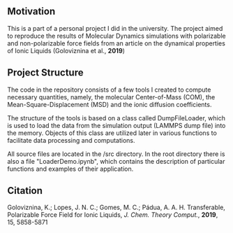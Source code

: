 ## Motivation
This is a part of a personal project I did in the university. The project aimed to reproduce the results of Molecular Dynamics simulations with polarizable and non-polarizable force fields from an article on the dynamical properties of Ionic Liquids (Goloviznina et al., **2019**) 

## Project Structure
The code in the repository consists of a few tools I created to compute necessary quantities, namely, the molecular Center-of-Mass (COM), the Mean-Square-Displacement (MSD) and the ionic diffusion coefficients. 

The structure of the tools is based on a class called DumpFileLoader, which is used to load the data from the simulation output (LAMMPS dump file) into the memory. Objects of this class are utilized later in various functions to facilitate data processing and computations. 

All source files are located in the /src directory. In the root directory there is also a file "LoaderDemo.ipynb", which contains the description of particular functions and examples of their application.

## Citation

Goloviznina, K.; Lopes, J. N. C.; Gomes, M. C.; Pádua, A. A. H. Transferable, Polarizable Force Field for Ionic Liquids, *J. Chem. Theory Comput.*, **2019**, 15, 5858-5871